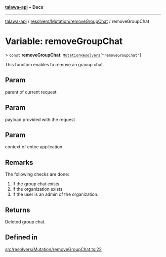 [**talawa-api**](../../../../README.md) • **Docs**

***

[talawa-api](../../../../modules.md) / [resolvers/Mutation/removeGroupChat](../README.md) / removeGroupChat

# Variable: removeGroupChat

\> `const` **removeGroupChat**: [`MutationResolvers`](../../../../types/generatedGraphQLTypes/type-aliases/MutationResolvers.md)\[`"removeGroupChat"`\]

This function enables to remove an graoup chat.

## Param

parent of current request

## Param

payload provided with the request

## Param

context of entire application

## Remarks

The following checks are done:
1. If the group chat exists
2. If the organization exists
3. If the user is an admin of the organization.

## Returns

Deleted group chat.

## Defined in

[src/resolvers/Mutation/removeGroupChat.ts:22](https://github.com/PalisadoesFoundation/talawa-api/blob/5e38dbf44e47f2fc703410fad29ab5c8f7f26c77/src/resolvers/Mutation/removeGroupChat.ts#L22)
